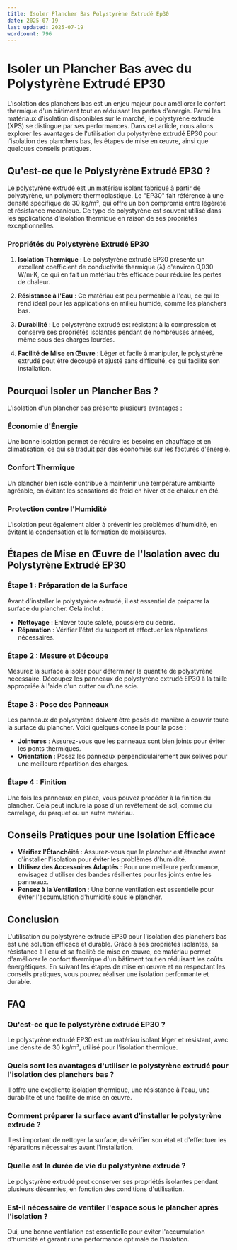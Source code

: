 ```yaml
---
title: Isoler Plancher Bas Polystyrène Extrudé Ep30
date: 2025-07-19
last_updated: 2025-07-19
wordcount: 796
---
```


# Isoler un Plancher Bas avec du Polystyrène Extrudé EP30

L'isolation des planchers bas est un enjeu majeur pour améliorer le confort thermique d'un bâtiment tout en réduisant les pertes d'énergie. Parmi les matériaux d'isolation disponibles sur le marché, le polystyrène extrudé (XPS) se distingue par ses performances. Dans cet article, nous allons explorer les avantages de l'utilisation du polystyrène extrudé EP30 pour l'isolation des planchers bas, les étapes de mise en œuvre, ainsi que quelques conseils pratiques.

## Qu'est-ce que le Polystyrène Extrudé EP30 ?

Le polystyrène extrudé est un matériau isolant fabriqué à partir de polystyrène, un polymère thermoplastique. Le "EP30" fait référence à une densité spécifique de 30 kg/m³, qui offre un bon compromis entre légèreté et résistance mécanique. Ce type de polystyrène est souvent utilisé dans les applications d'isolation thermique en raison de ses propriétés exceptionnelles.

### Propriétés du Polystyrène Extrudé EP30

1. **Isolation Thermique** : Le polystyrène extrudé EP30 présente un excellent coefficient de conductivité thermique (λ) d'environ 0,030 W/m·K, ce qui en fait un matériau très efficace pour réduire les pertes de chaleur.

2. **Résistance à l'Eau** : Ce matériau est peu perméable à l'eau, ce qui le rend idéal pour les applications en milieu humide, comme les planchers bas.

3. **Durabilité** : Le polystyrène extrudé est résistant à la compression et conserve ses propriétés isolantes pendant de nombreuses années, même sous des charges lourdes.

4. **Facilité de Mise en Œuvre** : Léger et facile à manipuler, le polystyrène extrudé peut être découpé et ajusté sans difficulté, ce qui facilite son installation.

## Pourquoi Isoler un Plancher Bas ?

L'isolation d'un plancher bas présente plusieurs avantages :

### Économie d'Énergie

Une bonne isolation permet de réduire les besoins en chauffage et en climatisation, ce qui se traduit par des économies sur les factures d'énergie.

### Confort Thermique

Un plancher bien isolé contribue à maintenir une température ambiante agréable, en évitant les sensations de froid en hiver et de chaleur en été.

### Protection contre l'Humidité

L'isolation peut également aider à prévenir les problèmes d'humidité, en évitant la condensation et la formation de moisissures.

## Étapes de Mise en Œuvre de l'Isolation avec du Polystyrène Extrudé EP30

### Étape 1 : Préparation de la Surface

Avant d'installer le polystyrène extrudé, il est essentiel de préparer la surface du plancher. Cela inclut :

- **Nettoyage** : Enlever toute saleté, poussière ou débris.
- **Réparation** : Vérifier l'état du support et effectuer les réparations nécessaires.

### Étape 2 : Mesure et Découpe

Mesurez la surface à isoler pour déterminer la quantité de polystyrène nécessaire. Découpez les panneaux de polystyrène extrudé EP30 à la taille appropriée à l'aide d'un cutter ou d'une scie.

### Étape 3 : Pose des Panneaux

Les panneaux de polystyrène doivent être posés de manière à couvrir toute la surface du plancher. Voici quelques conseils pour la pose :

- **Jointures** : Assurez-vous que les panneaux sont bien joints pour éviter les ponts thermiques.
- **Orientation** : Posez les panneaux perpendiculairement aux solives pour une meilleure répartition des charges.

### Étape 4 : Finition

Une fois les panneaux en place, vous pouvez procéder à la finition du plancher. Cela peut inclure la pose d'un revêtement de sol, comme du carrelage, du parquet ou un autre matériau.

## Conseils Pratiques pour une Isolation Efficace

- **Vérifiez l'Étanchéité** : Assurez-vous que le plancher est étanche avant d'installer l'isolation pour éviter les problèmes d'humidité.
- **Utilisez des Accessoires Adaptés** : Pour une meilleure performance, envisagez d'utiliser des bandes résilientes pour les joints entre les panneaux.
- **Pensez à la Ventilation** : Une bonne ventilation est essentielle pour éviter l'accumulation d'humidité sous le plancher.

## Conclusion

L'utilisation du polystyrène extrudé EP30 pour l'isolation des planchers bas est une solution efficace et durable. Grâce à ses propriétés isolantes, sa résistance à l'eau et sa facilité de mise en œuvre, ce matériau permet d'améliorer le confort thermique d'un bâtiment tout en réduisant les coûts énergétiques. En suivant les étapes de mise en œuvre et en respectant les conseils pratiques, vous pouvez réaliser une isolation performante et durable.

## FAQ

### Qu'est-ce que le polystyrène extrudé EP30 ?

Le polystyrène extrudé EP30 est un matériau isolant léger et résistant, avec une densité de 30 kg/m³, utilisé pour l'isolation thermique.

### Quels sont les avantages d'utiliser le polystyrène extrudé pour l'isolation des planchers bas ?

Il offre une excellente isolation thermique, une résistance à l'eau, une durabilité et une facilité de mise en œuvre.

### Comment préparer la surface avant d'installer le polystyrène extrudé ?

Il est important de nettoyer la surface, de vérifier son état et d'effectuer les réparations nécessaires avant l'installation.

### Quelle est la durée de vie du polystyrène extrudé ?

Le polystyrène extrudé peut conserver ses propriétés isolantes pendant plusieurs décennies, en fonction des conditions d'utilisation.

### Est-il nécessaire de ventiler l'espace sous le plancher après l'isolation ?

Oui, une bonne ventilation est essentielle pour éviter l'accumulation d'humidité et garantir une performance optimale de l'isolation.